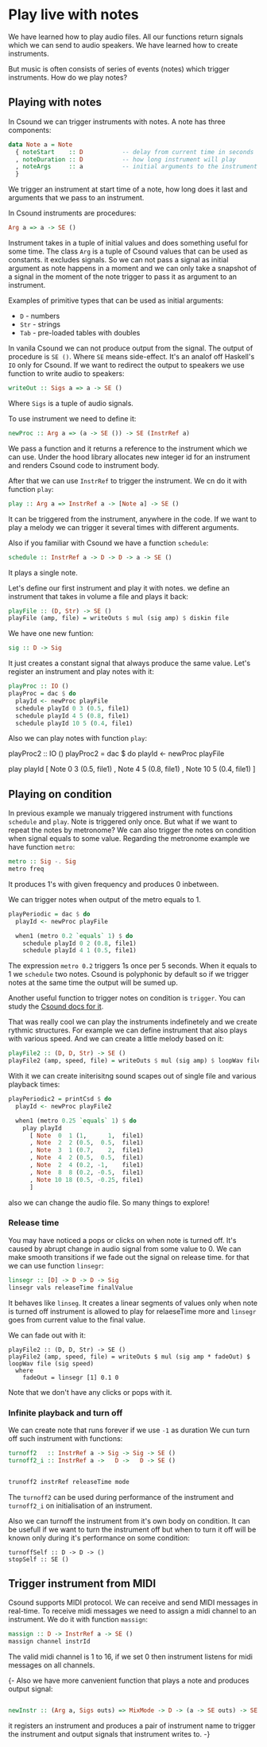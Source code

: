 Play live with notes
============================================

We have learned how to play audio files.
All our functions return signals which we can send to audio speakers.
We have learned how to create instruments. 

But music is often consists of series of events (notes)
which trigger instruments. How do we play notes?

## Playing with notes

In Csound we can trigger instruments with notes.
A note has three components:

```haskell
data Note a = Note
  { noteStart    :: D           -- delay from current time in seconds
  , noteDuration :: D           -- how long instrument will play
  , noteArgs     :: a           -- initial arguments to the instrument
  }
```

We trigger an instrument at start time of a note,
how long does it last and arguments that we pass to an instrument.

In Csound instruments are procedures:

```haskell
Arg a => a -> SE ()
```

Instrument takes in a tuple of initial values and does something useful for some time.
The class `Arg` is a tuple of Csound values that can be used as constants.
it excludes signals. So we can not pass a signal as initial argument as 
note happens in a moment and we can only take a snapshot of  a signal in 
the moment of the note trigger to pass it as argument to an instrument.

Examples of primitive types that can be used as initial arguments: 

* `D` - numbers
* `Str` - strings
* `Tab` - pre-loaded tables with doubles

In vanila Csound we can not produce output from the signal.
The output of procedure is `SE ()`. Where `SE` means side-effect.
It's an analof off Haskell's `IO` only for Csound.
If we want to redirect the output to speakers we use function
to write audio to speakers:

```haskell
writeOut :: Sigs a => a -> SE ()
```

Where `Sigs` is a tuple of audio signals.

To use instrument we need to define it:

```haskell
newProc :: Arg a => (a -> SE ()) -> SE (InstrRef a)
```

We pass a function and it returns a reference to the instrument which we can use.
Under the hood library allocates new integer id for an instrument and
renders Csound code to instrument body.

After that we can use `InstrRef` to trigger the instrument.
We cn do it with function `play`:

```haskell
play :: Arg a => InstrRef a -> [Note a] -> SE ()
```

It can be triggered from the instrument, anywhere in the code.
If we want to play a melody we can trigger it several times with
different arguments.

Also if you familiar with Csound we have a function `schedule`:

```haskell
schedule :: InstrRef a -> D -> D -> a -> SE ()
```

It plays a single note.

Let's define our first instrument and play it with notes.
we define an instrument that takes in volume a file and plays  it back:

```haskell
playFile :: (D, Str) -> SE ()
playFile (amp, file) = writeOuts $ mul (sig amp) $ diskin file
```

We have one new funtion:

```haskell
sig :: D -> Sig
```

It just creates a constant signal that always produce the same value.
Let's register an instrument and play notes with it:

```haskell
playProc :: IO ()
playProc = dac $ do
  playId <- newProc playFile
  schedule playId 0 3 (0.5, file1)
  schedule playId 4 5 (0.8, file1)
  schedule playId 10 5 (0.4, file1)
```

Also we can play notes with function `play`:

playProc2 :: IO ()
playProc2 = dac $ do
  playId <- newProc playFile

  play playId
    [ Note 0 3 (0.5, file1)
    , Note 4 5 (0.8, file1)
    , Note 10 5 (0.4, file1)
    ]

## Playing on condition

In previous example we manualy triggered instrument with functions `schedule` and `play`.
Note is triggered only once. But what if we want to repeat the notes by metronome?
We can also trigger the notes on condition when signal equals to some value.
Regarding the metronome example we have function `metro`:

```haskell
metro :: Sig -. Sig
metro freq
```

It produces 1's with given frequency and produces 0 inbetween.

We can trigger notes when output of the metro equals to 1.

```haskell
playPeriodic = dac $ do
  playId <- newProc playFile

  when1 (metro 0.2 `equals` 1) $ do
    schedule playId 0 2 (0.8, file1)
    schedule playId 4 1 (0.5, file1)
```

The expression `metro 0.2` triggers 1s once per 5 seconds.
When it equals to 1 we `schedule` two notes.
Csound is polyphonic by default so if we trigger notes at the same time
the output will be sumed up.

Another useful function to trigger notes on condition is `trigger`.
You can study the [Csound docs for it](https://www.csounds.com/manual/html/trigger.html).

That was really cool we can play the instruments indefinetely and we create rythmic structures.
For example we can define instrument that also plays with various speed.
And we can create a little melody based on it:

```haskell
playFile2 :: (D, D, Str) -> SE ()
playFile2 (amp, speed, file) = writeOuts $ mul (sig amp) $ loopWav file (sig speed)
```

With it we can create initerisitng sound scapes out of single file and various playback times:

```haskell
playPeriodic2 = printCsd $ do
  playId <- newProc playFile2

  when1 (metro 0.25 `equals` 1) $ do
    play playId
      [ Note  0  1 (1,      1,  file1)
      , Note  2  2 (0.5,  0.5,  file1)
      , Note  3  1 (0.7,    2,  file1)
      , Note  4  2 (0.5,  0.5,  file1)
      , Note  2  4 (0.2, -1,    file1)
      , Note  8  8 (0.2, -0.5,  file1)
      , Note 10 18 (0.5, -0.25, file1)
      ]
```

also we can change the audio file. So many things to explore!

### Release time

You may have noticed a pops or clicks on when note is turned off.
It's caused by abrupt change in audio signal from some value to 0. 
We can make smooth transitions if we fade out the signal on release time.
for that we can use function `linsegr`:

```haskell
linsegr :: [D] -> D -> D -> Sig
linsegr vals releaseTime finalValue
```

It behaves like `linseg`. It creates a linear segments of values 
only when note is turned off instrument is allowed to play for relaeseTime
more and `linsegr` goes from current value to the final value.

We can fade out with it:

```
playFile2 :: (D, D, Str) -> SE ()
playFile2 (amp, speed, file) = writeOuts $ mul (sig amp * fadeOut) $ loopWav file (sig speed)
  where
    fadeOut = linsegr [1] 0.1 0
```

Note that we don't have any clicks or pops with it.

### Infinite playback and turn off

We can create note that runs forever if we use `-1` as duration
We cun turn off such instrument with functions:

```haskell
turnoff2   :: InstrRef a -> Sig -> Sig -> SE ()
turnoff2_i :: InstrRef a ->   D ->   D -> SE ()


trunoff2 instrRef releaseTime mode
```

The `turnoff2`  can be used during performance of the instrument
and `turnoff2_i` on initialisation of an instrument.

Also we can turnoff the instrument from it's own body on condition.
It can be usefull if we want to turn the instrument off
but when to turn it off will be known only during it's performance on 
some condition:

```
turnoffSelf :: D -> D -> ()
stopSelf :: SE ()
```

## Trigger instrument from MIDI

Csound supports MIDI protocol. We can receive and send MIDI messages in real-time.
To receive midi messages we need to assign a midi channel to an instrument.
We do it with function `massign`:

```haskell
massign :: D -> InstrRef a -> SE ()
massign channel instrId
```

The valid midi channel is 1 to 16, if we set 0 then instrument 
listens for midi messages on all channels.





{-
Also we have more canvenient function that plays a note and produces output signal:

```haskell

newInstr :: (Arg a, Sigs outs) => MixMode -> D -> (a -> SE outs) -> SE (InstrRef a, outs)
```

it registers an instrument and produces a pair of instrument name to trigger
the instrument and output signals that instrument writes to.
-}

